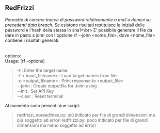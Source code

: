 ## RedFrizzi
*Permette di cercare tracce di password relativamente a mail o domini su precedenti data breach.*
Se esistono risultati restituisce le iniziali delle password e l'hash della stessa in sha1<\br>
E' possibile generare il file da dare in pasto a john con l'opzione rf --john <nome_file>, dove <nome_file> contiene i risultati generati. </br>
</br>
</br>
options:
</br>
Usage: [rf -options]
</br>
> -t <target> : Enter the target name </br>
> -f < input_filename> : Load target names from file </br>
> -o <output_filname> : Print response to <output_file> </br>
> --john <inputfile>: Create outputfile for John using <inputfile> </br>
> --init : Set API Key </br>
> --clear : Reset terminal </br>

Al momento sono presenti due script: </br>
> redfrizzi_noreadlines.py: più indicato per file di grandi dimensioni ma più soggetto ad errori
> redfrizzi.py: poco indicato per file di grandi dimensioni ma meno soggetto ad errori
